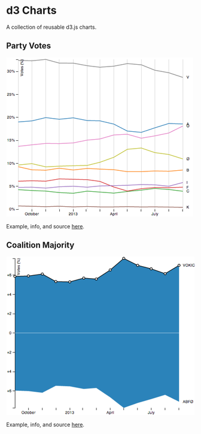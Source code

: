 d3 Charts
=========
A collection of reusable d3.js charts.

Party Votes
-----------
![Party Votes thumbnail](screenshots/party-votes.png)

Example, info, and source [here](http://bl.ocks.org/ndarville/6475739).


Coalition Majority
------------------
![Coalition Majority thumbnail](screenshots/coalition-majority.png)

Example, info, and source [here](http://bl.ocks.org/ndarville/6475152).
